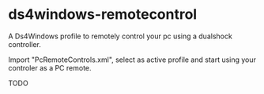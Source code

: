 # ds4windows-remotecontrol
A Ds4Windows profile to remotely control your pc using a dualshock controller.

Import "PcRemoteControls.xml", select as active profile and start using your controler as a PC remote.

TODO
